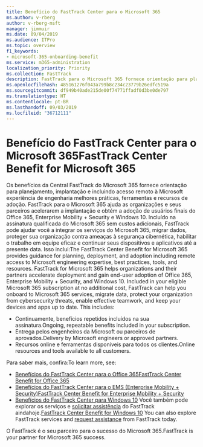 ```yaml
---
title: Benefício do FastTrack Center para o Microsoft 365
ms.author: v-rberg
author: v-rberg-msft
manager: jimmuir
ms.date: 09/04/2019
ms.audience: ITPro
ms.topic: overview
f1_keywords:
- microsoft-365-onboarding-benefit
ms.service: m365-administration
localization_priority: Priority
ms.collection: FastTrack
description: FastTrack para o Microsoft 365 fornece orientação para planejamento, implantação e incluindo acesso remoto à Microsoft experiência de engenharia, melhores práticas, ferramentas e recursos de adoção. FastTrack para o Microsoft 365 ajuda as organizações e seus parceiros aceleram a implantação e obter a adoção de usuários finais do Office 365, Windows 10 e Enterprise Mobility + Security.
ms.openlocfilehash: 485161276f043a799b8c234c23779b26edfc519a
ms.sourcegitcommit: df949b40ade215de00f74771ffadf0d3be0de797
ms.translationtype: HT
ms.contentlocale: pt-BR
ms.lasthandoff: 09/03/2019
ms.locfileid: "36712111"
---
```

# <a name="fasttrack-center-benefit-for-microsoft-365"></a><span data-ttu-id="3e7fd-104">Benefício do FastTrack Center para o Microsoft 365</span><span class="sxs-lookup"><span data-stu-id="3e7fd-104">FastTrack Center Benefit for Microsoft 365</span></span>

<span data-ttu-id="3e7fd-p102">Os benefícios da Central FastTrack do Microsoft 365 fornece orientação para planejamento, implantação e incluindo acesso remoto à Microsoft experiência de engenharia melhores práticas, ferramentas e recursos de adoção. FastTrack para o Microsoft 365 ajuda as organizações e seus parceiros acelerarem a implantação e obtém a adoção de usuários finais do Office 365, Enterprise Mobility + Security e Windows 10. Incluído na assinatura qualificada do Microsoft 365 sem custos adicionais, FastTrack pode ajudar você a integrar os serviços do Microsoft 365, migrar dados, proteger sua organização contra ameaças à segurança cibernética, habilitar o trabalho em equipe eficaz e continuar seus dispositivos e aplicativos até a presente data. Isso inclui:</span><span class="sxs-lookup"><span data-stu-id="3e7fd-p102">The FastTrack Center Benefit for Microsoft 365 provides guidance for planning, deployment, and adoption including remote access to Microsoft engineering expertise, best practices, tools, and resources. FastTrack for Microsoft 365 helps organizations and their partners accelerate deployment and gain end-user adoption of Office 365, Enterprise Mobility + Security, and Windows 10. Included in your eligible Microsoft 365 subscription at no additional cost, FastTrack can help you onboard to Microsoft 365 services, migrate data, protect your organization from cybersecurity threats, enable effective teamwork, and keep your devices and apps up to date. This includes:</span></span>

- <span data-ttu-id="3e7fd-109">Continuamente, benefícios repetidos incluídos na sua assinatura.</span><span class="sxs-lookup"><span data-stu-id="3e7fd-109">Ongoing, repeatable benefits included in your subscription.</span></span>
- <span data-ttu-id="3e7fd-110">Entrega pelos engenheiros da Microsoft ou parceiros de aprovados.</span><span class="sxs-lookup"><span data-stu-id="3e7fd-110">Delivery by Microsoft engineers or approved partners.</span></span>
- <span data-ttu-id="3e7fd-111">Recursos online e ferramentas disponíveis para todos os clientes.</span><span class="sxs-lookup"><span data-stu-id="3e7fd-111">Online resources and tools available to all customers.</span></span>
  
<span data-ttu-id="3e7fd-112">Para saber mais, confira:</span><span class="sxs-lookup"><span data-stu-id="3e7fd-112">To learn more, see:</span></span>

- [<span data-ttu-id="3e7fd-113">Benefícios do FastTrack Center para o Office 365</span><span class="sxs-lookup"><span data-stu-id="3e7fd-113">FastTrack Center Benefit for Office 365</span></span>](O365-fasttrack-benefit-for-office-365.md) 
- [<span data-ttu-id="3e7fd-114">Benefícios do FastTrack Center para o EMS (Enterprise Mobility + Security)</span><span class="sxs-lookup"><span data-stu-id="3e7fd-114">FastTrack Center Benefit for Enterprise Mobility + Security</span></span>](EMS-fasttrack-benefit-for-EMS.md)
- <span data-ttu-id="3e7fd-115">[Benefícios do FastTrack Center para Windows 10](Win-10-fasttrack-benefit-for-Windows-10.md) Você também pode explorar os serviços e [solicitar assistência](https://go.microsoft.com/fwlink/p/?LinkId=2003903) do FastTrack aindahoje.</span><span class="sxs-lookup"><span data-stu-id="3e7fd-115">[FastTrack Center Benefit for Windows 10](Win-10-fasttrack-benefit-for-Windows-10.md) You can also explore FastTrack services and [request assistance](https://go.microsoft.com/fwlink/p/?LinkId=2003903) from FastTrack today.</span></span>

<span data-ttu-id="3e7fd-116">O FastTrack é o seu parceiro para o sucesso do Microsoft 365.</span><span class="sxs-lookup"><span data-stu-id="3e7fd-116">FastTrack is your partner for Microsoft 365 success.</span></span>
  
  

 